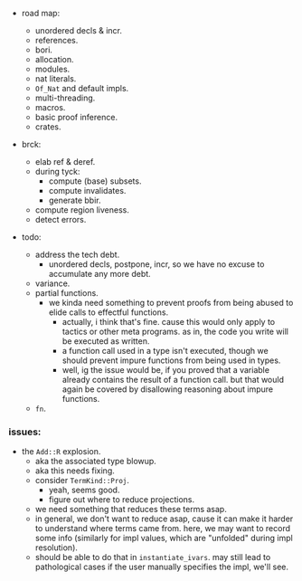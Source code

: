 
- road map:
    - unordered decls & incr.
    - references.
    - bori.
    - allocation.
    - modules.
    - nat literals.
    - `Of_Nat` and default impls.
    - multi-threading.
    - macros.
    - basic proof inference.
    - crates.


- brck:
    - elab ref & deref.
    - during tyck:
        - compute (base) subsets.
        - compute invalidates.
        - generate bbir.
    - compute region liveness.
    - detect errors.

- todo:
    - address the tech debt.
        - unordered decls, postpone, incr, so we have no excuse to accumulate any more debt.
    - variance.
    - partial functions.
        - we kinda need something to prevent proofs from
          being abused to elide calls to effectful functions.
            - actually, i think that's fine. cause this would only apply
              to tactics or other meta programs.
              as in, the code you write will be executed as written.
            - a function call used in a type isn't executed,
              though we should prevent impure functions from being used
              in types.
            - well, ig the issue would be, if you proved that a variable
              already contains the result of a function call.
              but that would again be covered by disallowing reasoning
              about impure functions.
    - `fn`.


### issues:

- the `Add::R` explosion.
    - aka the associated type blowup.
    - aka this needs fixing.
    - consider `TermKind::Proj`.
        - yeah, seems good.
        - figure out where to reduce projections.
    - we need something that reduces these terms asap.
    - in general, we don't want to reduce asap, cause it can make it harder
      to understand where terms came from.
      here, we may want to record some info (similarly for impl values,
      which are "unfolded" during impl resolution).
    - should be able to do that in `instantiate_ivars`. may still lead to
      pathological cases if the user manually specifies the impl, we'll see.


